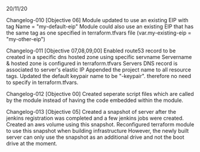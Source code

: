 20/11/20

Changelog-010 [Objective 06]
Module updated to use an existing EIP with tag Name = "my-default-eip"
Module could also use an existing EIP that has the same tag as one specified in terraform.tfvars file (var.my-existing-eip = "my-other-eip")

Changelog-011 [Objective 07,08,09,00]
Enabled route53 record to be created in a specific dns hosted zone using specific servname
Servername & hosted zone is configured in terraform.tfvars
Servers DNS record is associated to server's elastic IP
Appended the project name to all resource tags.
Updated the default keypair name to be "<project-name>-keypair".  therefore no need to specify in terraform.tfvars.

Changelog-012 [Objective 00]
Created seperate script files which are called by the module instead of having the code embedded within the module.

Changelog-013 [Objective 05]
Created a snapshot of server after the jenkins registration was completed and a few jenkins jobs were created.
Created an aws volume using this snapshot.
Reconfigured terraform module to use this snapshot when building infrastructure
    However, the newly built server can only use the snapshot as an additional drive and not the boot drive at the moment.
    
    
    
    
        


